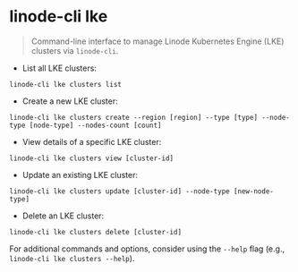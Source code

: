 # linode-cli lke

> Command-line interface to manage Linode Kubernetes Engine (LKE) clusters via `linode-cli`.

- List all LKE clusters:

`linode-cli lke clusters list`

- Create a new LKE cluster:

`linode-cli lke clusters create --region [region] --type [type] --node-type [node-type] --nodes-count [count]`

- View details of a specific LKE cluster:

`linode-cli lke clusters view [cluster-id]`

- Update an existing LKE cluster:

`linode-cli lke clusters update [cluster-id] --node-type [new-node-type]`

- Delete an LKE cluster:

`linode-cli lke clusters delete [cluster-id]`

For additional commands and options, consider using the `--help` flag (e.g., `linode-cli lke clusters --help`).
